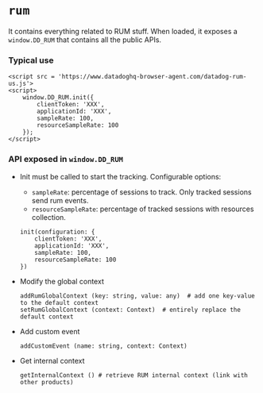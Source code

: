 # `rum`

It contains everything related to RUM stuff. When loaded, it exposes a `window.DD_RUM` that
contains all the public APIs.

### Typical use

```
<script src = 'https://www.datadoghq-browser-agent.com/datadog-rum-us.js'>
<script>
    window.DD_RUM.init({
        clientToken: 'XXX',
        applicationId: 'XXX',
        sampleRate: 100,
        resourceSampleRate: 100
    });
</script>
```

### API exposed in `window.DD_RUM`

- Init must be called to start the tracking. Configurable options:

  - `sampleRate`: percentage of sessions to track. Only tracked sessions send rum events.
  - `resourceSampleRate`: percentage of tracked sessions with resources collection.

  ```
  init(configuration: {
      clientToken: 'XXX',
      applicationId: 'XXX',
      sampleRate: 100,
      resourceSampleRate: 100
  })
  ```

- Modify the global context

  ```
  addRumGlobalContext (key: string, value: any)  # add one key-value to the default context
  setRumGlobalContext (context: Context)  # entirely replace the default context
  ```

- Add custom event

  ```
  addCustomEvent (name: string, context: Context)
  ```

- Get internal context

  ```
  getInternalContext () # retrieve RUM internal context (link with other products)
  ```
